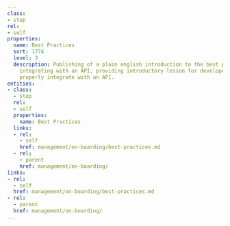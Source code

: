 ```yaml
---
class:
- stop
rel:
- self
properties:
  name: Best Practices
  sort: 1774
  level: 3
  description: Publishing of a plain english introduction to the best practices around
    integrating with an API, providing introductory lesson for developers of how to
    properly integrate with an API.
entities:
- class:
  - stop
  rel:
  - self
  properties:
    name: Best Practices
  links:
  - rel:
    - self
    href: management/on-boarding/best-practices.md
  - rel:
    - parent
    href: management/on-boarding/
links:
- rel:
  - self
  href: management/on-boarding/best-practices.md
- rel:
  - parent
  href: management/on-boarding/
...
```

